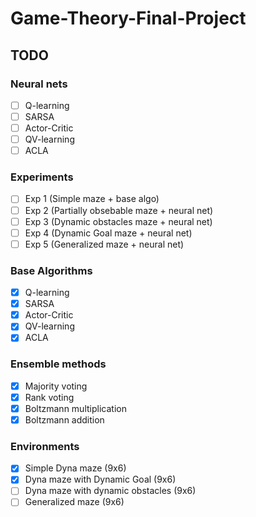 # Game-Theory-Final-Project

## TODO

### Neural nets

  - [ ] Q-learning
  - [ ] SARSA
  - [ ] Actor-Critic
  - [ ] QV-learning
  - [ ] ACLA

### Experiments

  - [ ] Exp 1 (Simple maze + base algo)
  - [ ] Exp 2 (Partially obsebable maze + neural net)
  - [ ] Exp 3 (Dynamic obstacles maze + neural net)
  - [ ] Exp 4 (Dynamic Goal maze + neural net) 
  - [ ] Exp 5 (Generalized maze + neural net)

### Base Algorithms

  - [x] Q-learning
  - [x] SARSA
  - [x] Actor-Critic
  - [x] QV-learning
  - [x] ACLA
 
 ### Ensemble methods
 
  - [x] Majority voting
  - [x] Rank voting
  - [x] Boltzmann multiplication
  - [x] Boltzmann addition

### Environments
  
  - [x] Simple Dyna maze (9x6)
  - [x] Dyna maze with Dynamic Goal (9x6)
  - [ ] Dyna maze with dynamic obstacles (9x6)
  - [ ] Generalized maze (9x6)
